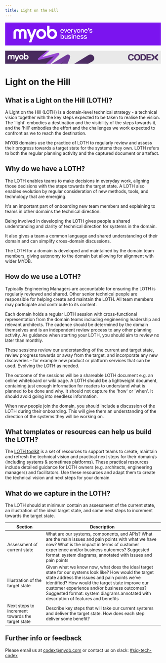 ```yaml
---
title: Light on the Hill
---
```


![MYOB Banner](../../assets/images/myob-banner.png)

<!-- confluence-page-id: 9293956020 -->
![](../assets/BANNER.png)

# Light on the Hill

## What is a Light on the Hill (LOTH)?

A Light on the Hill (LOTH) is a domain-level technical strategy - a technical vision together with the key steps expected to be taken to realise the vision. The 'light' embodies a destination and the visibility of the steps towards it, and the 'hill' embodies the effort and the challenges we work expected to confront as we to reach the destination.

MYOB domains use the practice of LOTH to regularly review and assess their progress towards a target state for the systems they own. LOTH refers to both the regular planning activity and the captured document or artefact.

## Why do we have a LOTH?

The LOTH enables teams to make decisions in everyday work, aligning those decisions with the steps towards the target state. A LOTH also enables evolution by regular consideration of new methods, tools, and technology that are emerging.

It's an important part of onboarding new team members and explaining to teams in other domains the technical direction.

Being involved in developing the LOTH gives people a shared understanding and clarity of technical direction for systems in the domain.

It also gives a team a common language and shared understanding of their domain and can simplify cross-domain discussions.

The LOTH for a domain is developed and maintained by the domain team members, giving autonomy to the domain but allowing for alignment with wider MYOB.

## How do we use a LOTH?

Typically Engineering Managers are accountable for ensuring the LOTH is regularly reviewed and shared. Other senior technical people are responsible for helping create and maintain the LOTH. All team members may participate and contribute to its content.

Each domain holds a regular LOTH session with cross-functional representation from the domain teams including engineering leadership and relevant architects. The cadence should be determined by the domain themselves and is an independent review process to any other planning activity. As guidance when starting your LOTH, you should aim to review no later than monthly.

These sessions review our understanding of the current and target state, review progress towards or away from the target, and incorporate any new discoveries – for example new product or platform services that can be used. Evolving the LOTH as needed.

The outcome of the sessions will be a shareable LOTH document e.g. an online whiteboard or wiki page. A LOTH should be a lightweight document, containing just enough information for readers to understand what is planned to be done and why. It should not capture the 'how' or 'when'. It should avoid going into needless information.

When new people join the domain, you should include a discussion of the LOTH during their onboarding. This will give them an understanding of the direction of the systems they will be working on.

## What templates or resources can help us build the LOTH?

The [LOTH toolkit](https://myobconfluence.atlassian.net/l/cp/Ba8HuZWc) is a set of resources to support teams to create, maintain and refresh the technical vision and practical next steps for their domain/s (including systems & sometimes platforms). These practical resources include detailed guidance for LOTH owners (e.g. architects, engineering managers) and facilitators. Use these resources and adapt them to create the technical vision and next steps for your domain.

## What do we capture in the LOTH?

The LOTH should at minimum contain an assessment of the current state, an illustration of the ideal target state, and some next steps to increment towards the target state.

| Section | Description |
| --- | ----------- |
| Assessment of current state | What are our systems, components, and APIs? What are the main issues and pain points with what we have now? What is the impact in terms of customer experience and/or business outcomes? Suggested format: system diagrams, annotated with issues and pain points |
| Illustration of the target state | Given what we know now, what does the ideal target state for our systems look like? How would the target state address the issues and pain points we’ve identified? How would the target state improve our customer experience and/or business outcomes? Suggested format: system diagrams annotated with description of features and benefits |
| Next steps to increment towards the target state | Describe key steps that will take our current systems and deliver the target state. How does each step deliver some benefit? |

## Further info or feedback

Please email us at <codex@myob.com> or contact us on slack: [#sig-tech-codex](https://myob.slack.com/archives/C02N8ADPGUX)
